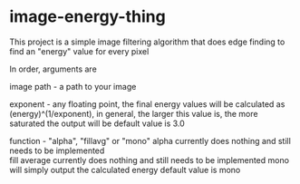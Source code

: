 # image-energy-thing

This project is a simple image filtering algorithm that does edge finding to find an "energy" value for every pixel

In order, arguments are

image path - a path to your image

exponent - any floating point, the final energy values will be calculated as (energy)^(1/exponent), in general, the larger this value is, the more saturated the output will be
  default value is 3.0
  
function - "alpha", "fillavg" or "mono"
  alpha currently does nothing and still needs to be implemented  
  fill average currently does nothing and still needs to be implemented
  mono will simply output the calculated energy
  default value is mono

